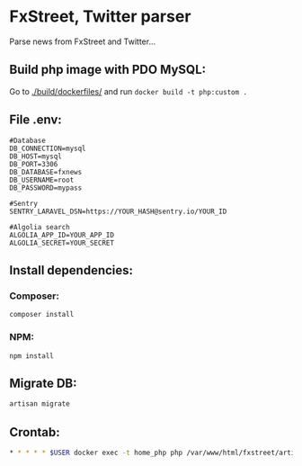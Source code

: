 # FxStreet, Twitter parser
Parse news from FxStreet and Twitter...

## Build php image with PDO MySQL:
Go to [./build/dockerfiles/](https://github.com/Anton-Revyakin/fxstreet/tree/master/build/dockerfiles) and run `docker build -t php:custom .`

## File .env:
```dotenv
#Database
DB_CONNECTION=mysql
DB_HOST=mysql
DB_PORT=3306
DB_DATABASE=fxnews
DB_USERNAME=root
DB_PASSWORD=mypass

#Sentry
SENTRY_LARAVEL_DSN=https://YOUR_HASH@sentry.io/YOUR_ID

#Algolia search
ALGOLIA_APP_ID=YOUR_APP_ID
ALGOLIA_SECRET=YOUR_SECRET
```

## Install dependencies:
### Composer:
```
composer install
```

### NPM:
```
npm install
```

## Migrate DB:
```php
artisan migrate
```

## Crontab:
```bash
* * * * * $USER docker exec -t home_php php /var/www/html/fxstreet/artisan schedule:run
```
